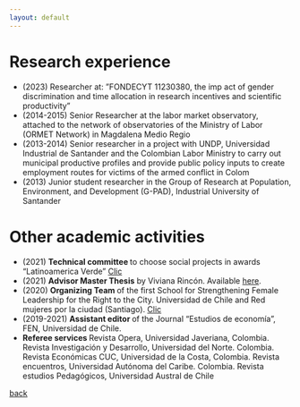 ```yaml
---
layout: default
---
```


# [](#header-3)Research experience
* (2023) Researcher at: ”FONDECYT 11230380, the imp act of gender discrimination and time allocation in research incentives and scientific productivity”
* (2014-2015) Senior Researcher at the labor market observatory, attached to the network of observatories of the Ministry of Labor (ORMET Network) in Magdalena Medio Regio
* (2013-2014) Senior researcher in a project with UNDP, Universidad Industrial de Santander and the Colombian Labor Ministry to carry out municipal productive profiles and provide public policy inputs to create employment routes for victims of the armed conflict in Colom 
* (2013) Junior student researcher in the Group of Research at Population, Environment, and Development (G-PAD), Industrial University of Santander  


# [](#header-4)Other academic activities
* (2021) <b>Technical committee </b> to choose social projects in awards “Latinoamerica Verde” <a href="https://premiosverdes.org/es/comision-tecnica/?pais=Colombia&ano=2021#results">Clic</a> 
* (2021) <b>Advisor Master Thesis</b> by Viviana Rincón. Available <a href="https://repositorio.flacsoandes.edu.ec/handle/10469/17758">here</a>.
* (2020) <b>Organizing Team </b> of the first School for Strengthening Female Leadership for the Right to the City. Universidad de Chile and Red mujeres por la ciudad (Santiago). <a href="https://emyc.uchilefau.cl">Clic</a>  
* (2019-2021) <b>Assistant editor </b> of the Journal “Estudios de economía”, FEN, Universidad de Chile. 
* <b> Referee services </b> Revista Opera, Universidad Javeriana, Colombia. Revista Investigación y Desarrollo, Universidad del Norte. Colombia. Revista Económicas CUC, Universidad de la Costa, Colombia. Revista encuentros, Universidad Autónoma del Caribe. Colombia. Revista estudios Pedagógicos, Universidad Austral de Chile


[back](./)
